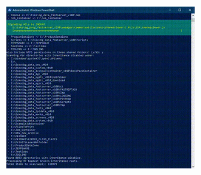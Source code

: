![ScreenRecording](https://github.com/ToddCharlton/DomainMigration/blob/main/MigrationAnimation.gif)